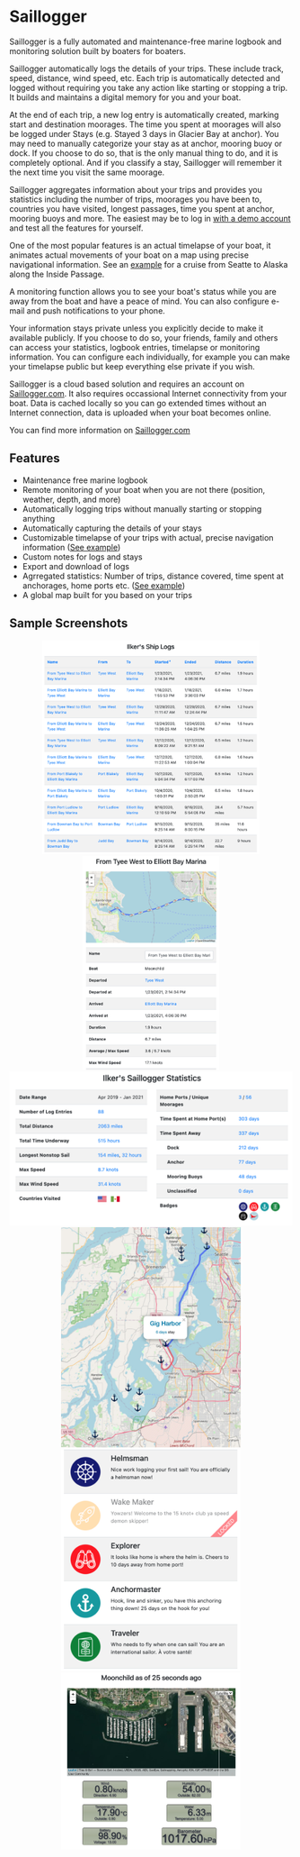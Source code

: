# Saillogger
Saillogger is a fully automated and maintenance-free marine logbook and monitoring solution built by boaters for boaters.

Saillogger automatically logs the details of your trips. These include track, speed, distance, wind speed, etc. Each trip is automatically detected and logged without requiring you take any action like starting or stopping a trip. It builds and maintains a digital memory for you and your boat.

At the end of each trip, a new log entry is automatically created, marking start and destination moorages. The time you spent at moorages will also be logged under Stays (e.g. Stayed 3 days in Glacier Bay at anchor). You may need to manually categorize your stay as at anchor, mooring buoy or dock. If you choose to do so, that is the only manual thing to do, and it is completely optional. And if you classify a stay, Saillogger will remember it the next time you visit the same moorage.

Saillogger aggregates information about your trips and provides you statistics including the number of trips, moorages you have been to, countries you have visited, longest passages, time you spent at anchor, mooring buoys and more. The easiest may be to log in [with a demo account](https://saillogger.com/demo/) and test all the features for yourself.

One of the most popular features is an actual timelapse of your boat, it animates actual movements of your boat on a map using precise navigational information. See an [example](https://saillogger.com/mvelysian/timelapse) for a cruise from Seatte to Alaska along the Inside Passage.

A monitoring function allows you to see your boat's status while you are away from the boat and have a peace of mind. You can also configure e-mail and push notifications to your phone.

Your information stays private unless you explicitly decide to make it available publicly. If you choose to do so, your friends, family and others can access your statistics, logbook entries, timelapse or monitoring information. You can configure each individually, for example you can make your timelapse public but keep everything else private if you wish.

Saillogger is a cloud based solution and requires an account on [Saillogger.com](https://saillogger.com). It also requires occassional Internet connectivity from your boat. Data is cached locally so you can go extended times without an Internet connection, data is uploaded when your boat becomes online.

You can find more information on [Saillogger.com](https://saillogger.com/support/)

## Features
* Maintenance free marine logbook
* Remote monitoring of your boat when you are not there (position, weather, depth, and more)
* Automatically logging trips without manually starting or stopping anything
* Automatically capturing the details of your stays
* Customizable timelapse of your trips with actual, precise navigation information ([See example](https://saillogger.com/mvelysian/timelapse))
* Custom notes for logs and stays
* Export and download of logs
* Agrregated statistics: Number of trips, distance covered, time spent at anchorages, home ports etc. ([See example](https://saillogger.com/stats/542))
* A global map built for you based on your trips

## Sample Screenshots
<div float="left" align="center">
  <img src="./screenshots/screenshot0.png" height="380">
  <img src="./screenshots/screenshot1.png" height="380">
  <img src="./screenshots/screenshot2.png" width="640">
  <img src="./screenshots/screenshot4.jpg" width="320">
  <img src="./screenshots/screenshot3.png" width="320">
  <img src="./screenshots/screenshot5.jpg" width="320">
</div>
